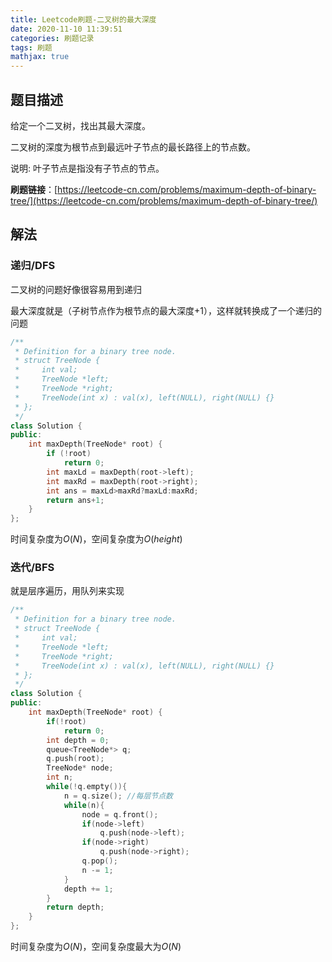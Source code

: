 ```yaml
---
title: Leetcode刷题-二叉树的最大深度
date: 2020-11-10 11:39:51
categories: 刷题记录
tags: 刷题
mathjax: true
---
```


## 题目描述

给定一个二叉树，找出其最大深度。

二叉树的深度为根节点到最远叶子节点的最长路径上的节点数。

说明: 叶子节点是指没有子节点的节点。

**刷题链接**：[https://leetcode-cn.com/problems/maximum-depth-of-binary-tree/](https://leetcode-cn.com/problems/maximum-depth-of-binary-tree/)

<!--more-->

## 解法

### 递归/DFS

二叉树的问题好像很容易用到递归

最大深度就是（子树节点作为根节点的最大深度+1），这样就转换成了一个递归的问题

```C++
/**
 * Definition for a binary tree node.
 * struct TreeNode {
 *     int val;
 *     TreeNode *left;
 *     TreeNode *right;
 *     TreeNode(int x) : val(x), left(NULL), right(NULL) {}
 * };
 */
class Solution {
public:
    int maxDepth(TreeNode* root) {
        if (!root)
            return 0;
        int maxLd = maxDepth(root->left);
        int maxRd = maxDepth(root->right);
        int ans = maxLd>maxRd?maxLd:maxRd;
        return ans+1;
    }
};
```

时间复杂度为$O(N)$，空间复杂度为$O(height)$

### 迭代/BFS

就是层序遍历，用队列来实现

```C++
/**
 * Definition for a binary tree node.
 * struct TreeNode {
 *     int val;
 *     TreeNode *left;
 *     TreeNode *right;
 *     TreeNode(int x) : val(x), left(NULL), right(NULL) {}
 * };
 */
class Solution {
public:
    int maxDepth(TreeNode* root) {
        if(!root)
            return 0;
        int depth = 0;
        queue<TreeNode*> q;
        q.push(root);
        TreeNode* node;
        int n;
        while(!q.empty()){
            n = q.size(); //每层节点数
            while(n){
                node = q.front();
                if(node->left)
                    q.push(node->left);
                if(node->right)
                    q.push(node->right);
                q.pop();
                n -= 1;
            }
            depth += 1;
        }
        return depth;
    }
};
```

时间复杂度为$O(N)$，空间复杂度最大为$O(N)$
